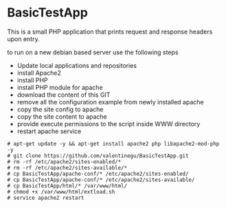 # BasicTestApp

This is a small PHP application that prints request and response headers upon entry.

to run on a new debian based server use the following steps 
* Update local applications and repositories
* install Apache2
* install PHP
* install PHP module for apache
* download the content of this GIT
* remove all the configuration example from newly installed apache
* copy the site config to apache
* copy the site content to apache
* provide execute permissions to the script inside WWW directory 
* restart apache service 

```
# apt-get update -y && apt-get install apache2 php libapache2-mod-php -y
# git clone https://github.com/valentinegu/BasicTestApp.git
# rm -rf /etc/apache2/sites-enabled/*
# rm -rf /etc/apache2/sites-available/*
# cp BasicTestApp/apache-conf/* /etc/apache2/sites-enabled/
# cp BasicTestApp/apache-conf/* /etc/apache2/sites-available/
# cp BasicTestApp/html/* /var/www/html/
# chmod +x /var/www/html/extload.sh
# service apache2 restart
```
